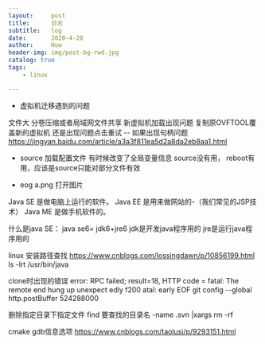 ```yaml
---
layout:     post
title:      日志
subtitle:   log
date:       2020-4-28
author:     Huw
header-img: img/post-bg-rwd.jpg
catalog: true
tags:
    - linux

---
```


- 虚拟机迁移遇到的问题

文件大  分卷压缩或者局域网文件共享
新虚拟机加载出现问题   复制原OVFTOOL覆盖新的虚拟机 还是出现问题点击重试   --  如果出现句柄问题  https://jingyan.baidu.com/article/a3a3f811ea5d2a8da2eb8aa1.html


- source 加载配置文件 
有时候改变了全局变量信息 source没有用， reboot有用，应该是source只能对部分文件有效

- eog a.png 打开图片


Java SE 是做电脑上运行的软件。
Java EE 是用来做网站的-（我们常见的JSP技术）
Java ME 是做手机软件的。

什么是java SE： 
java se6= jdk6+jre6
jdk是开发java程序用的 jre是运行java程序用的




linux 安装路径查找  https://www.cnblogs.com/lossingdawn/p/10856199.html   ls -lrt /usr/bin/java


clone时出现的错误
error: RPC failed; result=18, HTTP code = fatal: The remote end hung up unexpect
edly
f200
atal: early EOF
git config --global http.postBuffer 524288000 


删除指定目录下指定文件
find 要查找的目录名 -name .svn |xargs rm -rf

cmake  gdb信息选项  https://www.cnblogs.com/taolusi/p/9293151.html
